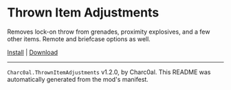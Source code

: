 # Thrown Item Adjustments

Removes lock-on throw from grenades, proximity explosives, and a few other items. Remote and briefcase options as well.

[Install](https://hitman-resources.netlify.app/smf-install-link/https://github.com/charc0al/HM3_GrenadeImprovements/releases/latest/download/mod.framework.zip) | [Download](https://github.com/charc0al/HM3_GrenadeImprovements/releases/latest/download/mod.framework.zip)

---

`Charc0al.ThrownItemAdjustments` v1.2.0, by Charc0al. This README was automatically generated from the mod's manifest.
